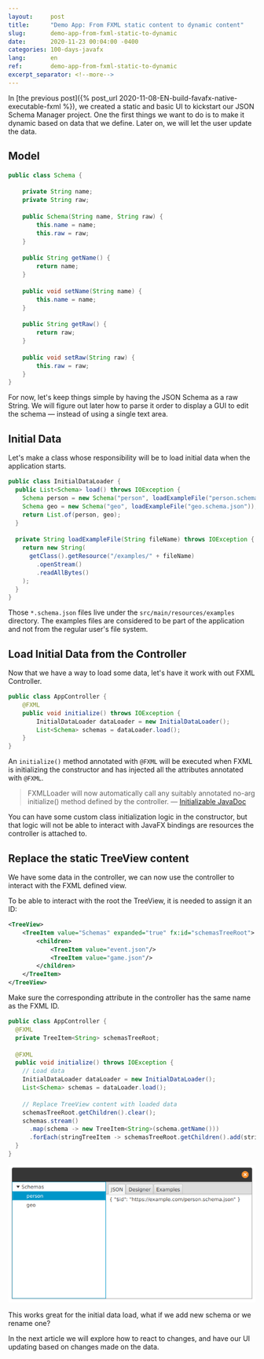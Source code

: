 ```yaml
---
layout:     post
title:      "Demo App: From FXML static content to dynamic content"
slug:       demo-app-from-fxml-static-to-dynamic
date:       2020-11-23 00:04:00 -0400
categories: 100-days-javafx
lang:       en
ref:        demo-app-from-fxml-static-to-dynamic
excerpt_separator: <!--more-->
---
```


In [the previous post]({% post_url 2020-11-08-EN-build-favafx-native-executable-fxml %}), we created a static and basic UI to kickstart our JSON Schema Manager project. One the first things we want to do is to make it dynamic based on data that we define. Later on, we will let the user update the data.

<!--more-->

## Model

```java
public class Schema {

    private String name;
    private String raw;

    public Schema(String name, String raw) {
        this.name = name;
        this.raw = raw;
    }

    public String getName() {
        return name;
    }

    public void setName(String name) {
        this.name = name;
    }

    public String getRaw() {
        return raw;
    }

    public void setRaw(String raw) {
        this.raw = raw;
    }
}
```

For now, let's keep things simple by having the JSON Schema as a raw String. We will figure out later how to parse it order to display a GUI to edit the schema — instead of using a single text area.

## Initial Data

Let's make a class whose responsibility will be to load initial data when the application starts.

```java
public class InitialDataLoader {
  public List<Schema> load() throws IOException {
    Schema person = new Schema("person", loadExampleFile("person.schema.json"));
    Schema geo = new Schema("geo", loadExampleFile("geo.schema.json"));
    return List.of(person, geo);
  }

  private String loadExampleFile(String fileName) throws IOException {
    return new String(
      getClass().getResource("/examples/" + fileName)
        .openStream()
        .readAllBytes()
    );
  }
}
```

Those `*.schema.json` files live under the `src/main/resources/examples` directory. The examples files are considered to be part of the application and not from the regular user's file system.

## Load Initial Data from the Controller

Now that we have a way to load some data, let's have it work with out FXML Controller.

```java
public class AppController {
    @FXML
    public void initialize() throws IOException {
        InitialDataLoader dataLoader = new InitialDataLoader();
        List<Schema> schemas = dataLoader.load();
    }
}
```

An `initialize()` method annotated with `@FXML` will be executed when FXML is initializing the constructor and has injected all the attributes annotated with `@FXML`.

> FXMLLoader will now automatically call any suitably annotated no-arg initialize() method defined by the controller.
— [Initializable JavaDoc](https://openjfx.io/javadoc/15/javafx.fxml/javafx/fxml/Initializable.html)

You can have some custom class initialization logic in the constructor, but that logic will not be able to interact with JavaFX bindings are resources the controller is attached to.

## Replace the static TreeView content

We have some data in the controller, we can now use the controller to interact with the FXML defined view.

To be able to interact with the root the TreeView, it is needed to assign it an ID:

```xml
<TreeView>
    <TreeItem value="Schemas" expanded="true" fx:id="schemasTreeRoot">
        <children>
            <TreeItem value="event.json"/>
            <TreeItem value="game.json"/>
        </children>
    </TreeItem>
</TreeView>
```

Make sure the corresponding attribute in the controller has the same name as the FXML ID.

```java
public class AppController {
  @FXML
  private TreeItem<String> schemasTreeRoot;

  @FXML
  public void initialize() throws IOException {
    // Load data
    InitialDataLoader dataLoader = new InitialDataLoader();
    List<Schema> schemas = dataLoader.load();

    // Replace TreeView content with loaded data
    schemasTreeRoot.getChildren().clear();
    schemas.stream()
      .map(schema -> new TreeItem<String>(schema.getName()))
      .forEach(stringTreeItem -> schemasTreeRoot.getChildren().add(stringTreeItem));
  }
}
```

![Demo](/assets/2020-11-23-demo-app-from-fxml-static-to-dynamic/demo.png)

This works great for the initial data load, what if we add new schema or we rename one? 

In the next article we will explore how to react to changes, and have our UI updating based on changes made on the data.